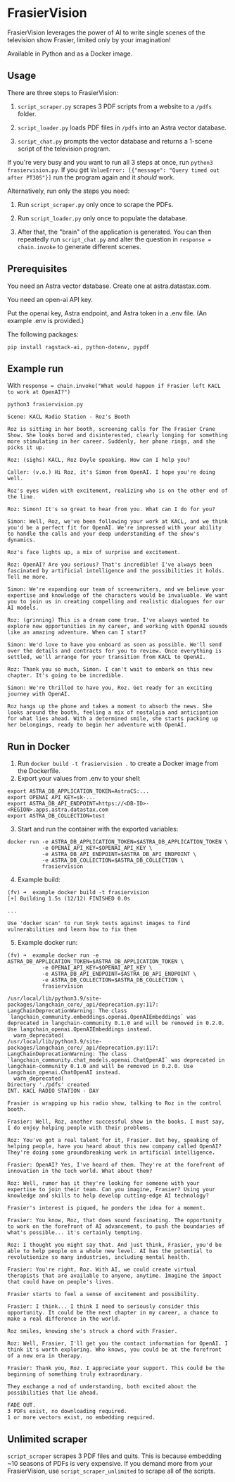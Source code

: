 # FrasierVision

FrasierVision leverages the power of AI to write single scenes of the television show Frasier, limited only by your imagination!

Available in Python and as a Docker image.

## Usage

There are three steps to FrasierVision:

1. `script_scraper.py` scrapes 3 PDF scripts from a website to a `/pdfs` folder.

2. `script_loader.py` loads PDF files in `/pdfs` into an Astra vector database.

3. `script_chat.py` prompts the vector database and returns a 1-scene script of the television program.

If you're very busy and you want to run all 3 steps at once, run `python3 frasiervision.py`. If you get `ValueError: [{"message": "Query timed out after PT30S"}]` run the program again and it *should* work.

Alternatively, run only the steps you need:

1. Run `script_scraper.py` only once to scrape the PDFs.

2. Run `script_loader.py` only once to populate the database.

3. After that, the "brain" of the application is generated. You can then repeatedly run `script_chat.py` and alter the question in `response = chain.invoke` to generate different scenes.

## Prerequisites

You need an Astra vector database. Create one at astra.datastax.com.

You need an open-ai API key.

Put the openai key, Astra endpoint, and Astra token in a .env file. (An example .env is provided.)

The following packages:
```
pip install ragstack-ai, python-dotenv, pypdf
```

## Example run

With `response = chain.invoke("What would happen if Frasier left KACL to work at OpenAI?")`

`python3 frasiervision.py`

```
Scene: KACL Radio Station - Roz's Booth

Roz is sitting in her booth, screening calls for The Frasier Crane Show. She looks bored and disinterested, clearly longing for something more stimulating in her career. Suddenly, her phone rings, and she picks it up.

Roz: (sighs) KACL, Roz Doyle speaking. How can I help you?

Caller: (v.o.) Hi Roz, it's Simon from OpenAI. I hope you're doing well.

Roz's eyes widen with excitement, realizing who is on the other end of the line.

Roz: Simon! It's so great to hear from you. What can I do for you?

Simon: Well, Roz, we've been following your work at KACL, and we think you'd be a perfect fit for OpenAI. We're impressed with your ability to handle the calls and your deep understanding of the show's dynamics.

Roz's face lights up, a mix of surprise and excitement.

Roz: OpenAI? Are you serious? That's incredible! I've always been fascinated by artificial intelligence and the possibilities it holds. Tell me more.

Simon: We're expanding our team of screenwriters, and we believe your expertise and knowledge of the characters would be invaluable. We want you to join us in creating compelling and realistic dialogues for our AI models.

Roz: (grinning) This is a dream come true. I've always wanted to explore new opportunities in my career, and working with OpenAI sounds like an amazing adventure. When can I start?

Simon: We'd love to have you onboard as soon as possible. We'll send over the details and contracts for you to review. Once everything is settled, we'll arrange for your transition from KACL to OpenAI.

Roz: Thank you so much, Simon. I can't wait to embark on this new chapter. It's going to be incredible.

Simon: We're thrilled to have you, Roz. Get ready for an exciting journey with OpenAI.

Roz hangs up the phone and takes a moment to absorb the news. She looks around the booth, feeling a mix of nostalgia and anticipation for what lies ahead. With a determined smile, she starts packing up her belongings, ready to begin her adventure with OpenAI.
```

## Run in Docker

1. Run `docker build -t frasiervision .` to create a Docker image from the Dockerfile.
2. Export your values from .env to your shell:
```
export ASTRA_DB_APPLICATION_TOKEN=AstraCS:...
export OPENAI_API_KEY=sk-...
export ASTRA_DB_API_ENDPOINT=https://<DB-ID>-<REGION>.apps.astra.datastax.com
export ASTRA_DB_COLLECTION=test
```

3. Start and run the container with the exported variables:
```
docker run -e ASTRA_DB_APPLICATION_TOKEN=$ASTRA_DB_APPLICATION_TOKEN \
           -e OPENAI_API_KEY=$OPENAI_API_KEY \
           -e ASTRA_DB_API_ENDPOINT=$ASTRA_DB_API_ENDPOINT \
           -e ASTRA_DB_COLLECTION=$ASTRA_DB_COLLECTION \
           frasiervision
```

4. Example build:
```
(fv) ➜  example docker build -t frasiervision
[+] Building 1.5s (12/12) FINISHED 0.0s

...

Use 'docker scan' to run Snyk tests against images to find vulnerabilities and learn how to fix them
```

5. Example docker run:
```
(fv) ➜  example docker run -e ASTRA_DB_APPLICATION_TOKEN=$ASTRA_DB_APPLICATION_TOKEN \
           -e OPENAI_API_KEY=$OPENAI_API_KEY \
           -e ASTRA_DB_API_ENDPOINT=$ASTRA_DB_API_ENDPOINT \
           -e ASTRA_DB_COLLECTION=$ASTRA_DB_COLLECTION \
           frasiervision

/usr/local/lib/python3.9/site-packages/langchain_core/_api/deprecation.py:117: LangChainDeprecationWarning: The class `langchain_community.embeddings.openai.OpenAIEmbeddings` was deprecated in langchain-community 0.1.0 and will be removed in 0.2.0. Use langchain_openai.OpenAIEmbeddings instead.
  warn_deprecated(
/usr/local/lib/python3.9/site-packages/langchain_core/_api/deprecation.py:117: LangChainDeprecationWarning: The class `langchain_community.chat_models.openai.ChatOpenAI` was deprecated in langchain-community 0.1.0 and will be removed in 0.2.0. Use langchain_openai.ChatOpenAI instead.
  warn_deprecated(
Directory './pdfs' created
INT. KACL RADIO STATION - DAY

Frasier is wrapping up his radio show, talking to Roz in the control booth.

Frasier: Well, Roz, another successful show in the books. I must say, I do enjoy helping people with their problems.

Roz: You've got a real talent for it, Frasier. But hey, speaking of helping people, have you heard about this new company called OpenAI? They're doing some groundbreaking work in artificial intelligence.

Frasier: OpenAI? Yes, I've heard of them. They're at the forefront of innovation in the tech world. What about them?

Roz: Well, rumor has it they're looking for someone with your expertise to join their team. Can you imagine, Frasier? Using your knowledge and skills to help develop cutting-edge AI technology?

Frasier's interest is piqued, he ponders the idea for a moment.

Frasier: You know, Roz, that does sound fascinating. The opportunity to work on the forefront of AI advancement, to push the boundaries of what's possible... it's certainly tempting.

Roz: I thought you might say that. And just think, Frasier, you'd be able to help people on a whole new level. AI has the potential to revolutionize so many industries, including mental health.

Frasier: You're right, Roz. With AI, we could create virtual therapists that are available to anyone, anytime. Imagine the impact that could have on people's lives.

Frasier starts to feel a sense of excitement and possibility.

Frasier: I think... I think I need to seriously consider this opportunity. It could be the next chapter in my career, a chance to make a real difference in the world.

Roz smiles, knowing she's struck a chord with Frasier.

Roz: Well, Frasier, I'll get you the contact information for OpenAI. I think it's worth exploring. Who knows, you could be at the forefront of a new era in therapy.

Frasier: Thank you, Roz. I appreciate your support. This could be the beginning of something truly extraordinary.

They exchange a nod of understanding, both excited about the possibilities that lie ahead.

FADE OUT.
3 PDFs exist, no downloading required.
1 or more vectors exist, no embedding required.
```

## Unlimited scraper

`script_scraper` scrapes 3 PDF files and quits. This is because embedding ~10 seasons of PDFs is very expensive.
If you demand more from your FrasierVision, use `script_scraper_unlimited` to scrape all of the scripts.
